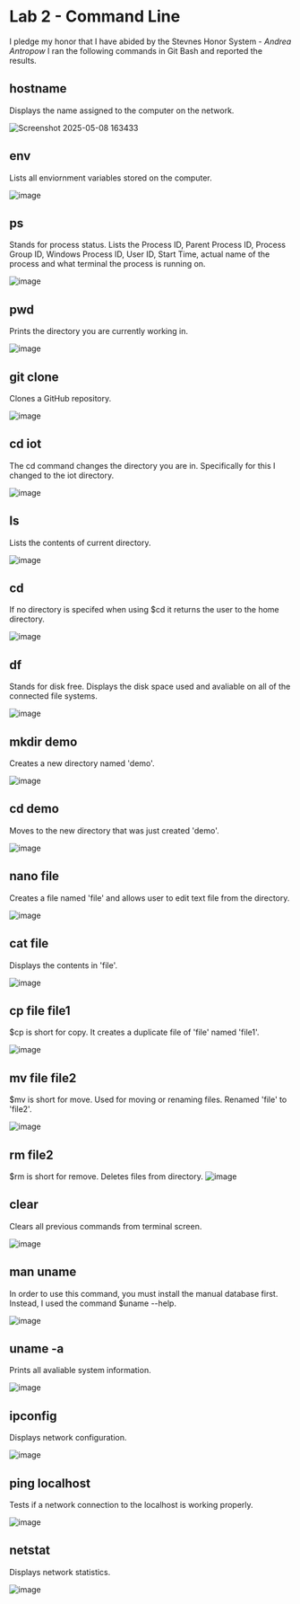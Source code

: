 # Lab 2 - Command Line
I pledge my honor that I have abided by the Stevnes Honor System - _Andrea Antropow_
I ran the following commands in Git Bash and reported the results. 

## hostname
Displays the name assigned to the computer on the network.

![Screenshot 2025-05-08 163433](https://github.com/user-attachments/assets/d4f0f6b3-9018-4bbd-929c-14b7cbbda2a2)

## env
Lists all enviornment variables stored on the computer. 

![image](https://github.com/user-attachments/assets/9f068460-fe8e-496f-b3a1-7117b3b44bbf)

## ps
Stands for process status. Lists the Process ID, Parent Process ID, Process Group ID, Windows Process ID, User ID, Start Time, actual name of the process and what terminal the process is running on. 

![image](https://github.com/user-attachments/assets/4da8af3c-e1f3-47b5-b662-a373595055cf)

## pwd
Prints the directory you are currently working in.

![image](https://github.com/user-attachments/assets/ea2d8b8f-c0b8-4971-b6f6-4320c900dbe2)

## git clone
Clones a GitHub repository.

![image](https://github.com/user-attachments/assets/8aa4d7ed-0eee-4079-9aee-2043ba89f232)

## cd iot
The cd command changes the directory you are in. Specifically for this I changed to the iot directory. 

![image](https://github.com/user-attachments/assets/e538d2e1-3a53-4eea-9059-84757a91b5ae)

## ls
Lists the contents of current directory. 

![image](https://github.com/user-attachments/assets/64dbe803-5e83-4520-8009-ea876904b55d)

## cd 
If no directory is specifed when using $cd it returns the user to the home directory. 

![image](https://github.com/user-attachments/assets/d84cb776-076c-47cc-a364-a0adb7f1f476)

## df
Stands for disk free. Displays the disk space used and avaliable on all of the connected file systems. 

![image](https://github.com/user-attachments/assets/313d90de-1a53-4fc5-a2c4-c499d84101d7)

## mkdir demo
Creates a new directory named 'demo'. 

![image](https://github.com/user-attachments/assets/f098511e-f737-4306-aba0-32faf921bf89)

## cd demo
Moves to the new directory that was just created 'demo'.

![image](https://github.com/user-attachments/assets/0b4244da-f0fd-4a6e-bf6a-4c1caad9b0ce)

## nano file
Creates a file named 'file' and allows user to edit text file from the directory. 

![image](https://github.com/user-attachments/assets/284a47ad-d06b-41c3-b54d-9e5a36c98fbe)

## cat file
Displays the contents in 'file'. 

 ![image](https://github.com/user-attachments/assets/7ecc83e6-409d-4079-b837-da2477f5a761)

## cp file file1 
$cp is short for copy. It creates a duplicate file of 'file' named 'file1'.

![image](https://github.com/user-attachments/assets/774af593-35f6-4d94-af42-3327996255ae)

## mv file file2 
$mv is short for move. Used for moving or renaming files. Renamed 'file' to 'file2'.

![image](https://github.com/user-attachments/assets/88b9da27-7dc0-4187-b4e6-92c522ca12ea)

## rm file2
$rm is short for remove. Deletes files from directory. 
![image](https://github.com/user-attachments/assets/77e2650e-7c8e-4b73-8386-56a9324572c3)

## clear
Clears all previous commands from terminal screen. 

![image](https://github.com/user-attachments/assets/02f788a9-ac3b-4649-9d8a-fa785863d939)

## man uname
In order to use this command, you must install the manual database first. Instead, I used the command $uname --help. 

![image](https://github.com/user-attachments/assets/d72b3e31-1d9d-4cd6-bc10-91afd919c862)

## uname -a
Prints all avaliable system information.

![image](https://github.com/user-attachments/assets/846c850e-c325-4938-85d6-4e6d091b0e84)

## ipconfig
Displays network configuration.

![image](https://github.com/user-attachments/assets/03f7fb28-7e11-4b3e-8cf2-d6babe7254ee)

## ping localhost
Tests if a network connection to the localhost is working properly. 

![image](https://github.com/user-attachments/assets/10eb5e8b-022e-40a5-aef0-23853d5f6ba5)

## netstat
Displays network statistics.

![image](https://github.com/user-attachments/assets/397c19aa-9d9e-4d18-afc6-2aac9b7ed44a)








